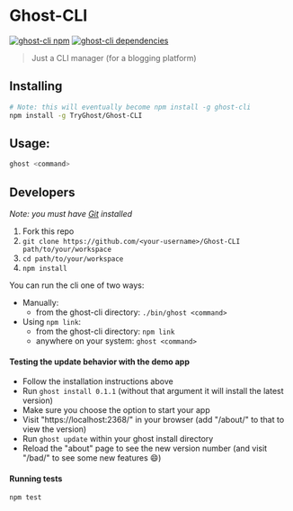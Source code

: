 # Ghost-CLI

[![ghost-cli npm](https://travis-ci.org/TryGhost/Ghost-CLI.svg?branch=master)](https://travis-ci.org/TryGhost/Ghost-CLI)
[![ghost-cli dependencies](https://david-dm.org/TryGhost/Ghost-CLI.svg)](https://david-dm.org/TryGhost/Ghost-CLI)

> Just a CLI manager (for a blogging platform)

## Installing

```sh
# Note: this will eventually become npm install -g ghost-cli
npm install -g TryGhost/Ghost-CLI
```

## Usage:

```sh
ghost <command>
```

## Developers

*Note: you must have [Git](https://git-scm.com/) installed*

1. Fork this repo
2. `git clone https://github.com/<your-username>/Ghost-CLI path/to/your/workspace`
3. `cd path/to/your/workspace`
4. `npm install`

You can run the cli one of two ways:

- Manually:
    - from the ghost-cli directory: `./bin/ghost <command>`
- Using `npm link`:
    - from the ghost-cli directory: `npm link`
    - anywhere on your system: `ghost <command>`

#### Testing the update behavior with the demo app

- Follow the installation instructions above
- Run `ghost install 0.1.1` (without that argument it will install the latest version)
- Make sure you choose the option to start your app
- Visit "https://localhost:2368/" in your browser (add "/about/" to that to view the version)
- Run `ghost update` within your ghost install directory
- Reload the "about" page to see the new version number (and visit "/bad/" to see some new features :smile:)

#### Running tests

```sh
npm test
```
